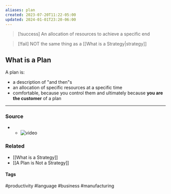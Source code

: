 ```yaml
---
aliases: plan
created: 2023-07-20T11:22-05:00
updated: 2024-01-01T23:20-06:00
---
```


> [!success] An allocation of resources to achieve a specific end

> [!fail] NOT the same thing as a [[What is a Strategy|strategy]]

## What is a Plan
A plan is:
- a description of "and then"s
- an allocation of specific resources at a specific time
- comfortable, because you control them and ultimately because **you are the customer** of a plan

---
### Source
- - ![video](https://youtu.be/iuYlGRnC7J8)

### Related
- [[What is a Strategy]]
- [[A Plan is Not a Strategy]]

#### Tags
#productivity #language #business #manufacturing 